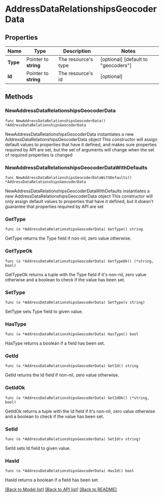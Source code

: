 # AddressDataRelationshipsGeocoderData

## Properties

Name | Type | Description | Notes
------------ | ------------- | ------------- | -------------
**Type** | Pointer to **string** | The resource&#39;s type | [optional] [default to "geocoders"]
**Id** | Pointer to **string** | The resource&#39;s id | [optional] 

## Methods

### NewAddressDataRelationshipsGeocoderData

`func NewAddressDataRelationshipsGeocoderData() *AddressDataRelationshipsGeocoderData`

NewAddressDataRelationshipsGeocoderData instantiates a new AddressDataRelationshipsGeocoderData object
This constructor will assign default values to properties that have it defined,
and makes sure properties required by API are set, but the set of arguments
will change when the set of required properties is changed

### NewAddressDataRelationshipsGeocoderDataWithDefaults

`func NewAddressDataRelationshipsGeocoderDataWithDefaults() *AddressDataRelationshipsGeocoderData`

NewAddressDataRelationshipsGeocoderDataWithDefaults instantiates a new AddressDataRelationshipsGeocoderData object
This constructor will only assign default values to properties that have it defined,
but it doesn't guarantee that properties required by API are set

### GetType

`func (o *AddressDataRelationshipsGeocoderData) GetType() string`

GetType returns the Type field if non-nil, zero value otherwise.

### GetTypeOk

`func (o *AddressDataRelationshipsGeocoderData) GetTypeOk() (*string, bool)`

GetTypeOk returns a tuple with the Type field if it's non-nil, zero value otherwise
and a boolean to check if the value has been set.

### SetType

`func (o *AddressDataRelationshipsGeocoderData) SetType(v string)`

SetType sets Type field to given value.

### HasType

`func (o *AddressDataRelationshipsGeocoderData) HasType() bool`

HasType returns a boolean if a field has been set.

### GetId

`func (o *AddressDataRelationshipsGeocoderData) GetId() string`

GetId returns the Id field if non-nil, zero value otherwise.

### GetIdOk

`func (o *AddressDataRelationshipsGeocoderData) GetIdOk() (*string, bool)`

GetIdOk returns a tuple with the Id field if it's non-nil, zero value otherwise
and a boolean to check if the value has been set.

### SetId

`func (o *AddressDataRelationshipsGeocoderData) SetId(v string)`

SetId sets Id field to given value.

### HasId

`func (o *AddressDataRelationshipsGeocoderData) HasId() bool`

HasId returns a boolean if a field has been set.


[[Back to Model list]](../README.md#documentation-for-models) [[Back to API list]](../README.md#documentation-for-api-endpoints) [[Back to README]](../README.md)


